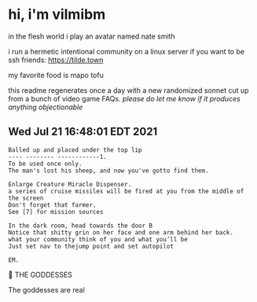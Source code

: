# hi, i'm vilmibm

in the flesh world i play an avatar named nate smith

i run a hermetic intentional community on a linux server if you want to be ssh friends: https://tilde.town

my favorite food is mapo tofu

this readme regenerates once a day with a new randomized sonnet cut up from a bunch of video game FAQs.
_please do let me know if it produces anything objectionable_

## Wed Jul 21 16:48:01 EDT 2021

    Balled up and placed under the top lip
    ---- -------- ------------1.
    To be used once only.
    The man's lost his sheep, and now you've gotto find them.
    
    Enlarge Creature Miracle Dispenser.
    a series of cruise missiles will be fired at you from the middle of the screen
    Don't forget that farmer.
    See [7] for mission sources
    
    In the dark room, head towards the door B
    Notice that shitty grin on her face and one arm behind her back.
    what your community think of you and what you’ll be
    Just set nav to thejump point and set autopilot
    
    EM.
      THE GODDESSES  The goddesses are real
